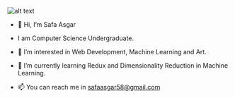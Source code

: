 ![alt text](https://cdna.artstation.com/p/assets/images/images/050/423/884/medium/mohammx-safa-final.jpg?1654803157)

- 👋 Hi, I’m Safa Asgar
- I am Computer Science Undergraduate.
- 👀 I’m interested in Web Development, Machine Learning and Art.
- 🌱 I’m currently learning Redux and Dimensionality Reduction in Machine Learning.

- 📫 You can reach me in safaasgar58@gmail.com
